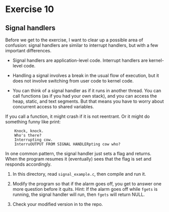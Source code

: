 # Exercise 10
## Signal handlers

Before we get to the exercise, I want to clear up a possible area of
confusion: signal handlers are similar to interrupt handlers, but with
a few important differences.

* Signal handlers are application-level code.  Interrupt handlers are
kernel-level code.

* Handling a signal involves a break in the usual flow of execution,
but it does not involve switching from user code to kernel code.

* You can think of a signal handler as if it runs in another thread.
You can call functions (as if you had your own stack), and you can
access the heap, static, and text segments.  But that means you have
to worry about concurrent access to shared variables.

If you call a function, it might crash if it is not reentrant.  Or it
might do something funny like print:

```
    Knock, knock.
    Who's there?
    Interrupting cow.
    InterruOUTPUT FROM SIGNAL HANDLERpting cow who?
```

In one common pattern, the signal handler just sets a flag and
returns.  When the program resumes it (eventually) sees that the flag
is set and responds accordingly.



1) In this directory, read `signal_example.c`, then compile and run it.

2) Modify the program so that if the alarm goes off, you get to answer
one more question before it quits.  Hint: If the alarm goes off while `fgets`
is running, the signal handler will run, then `fgets` will return NULL.

3) Check your modified version in to the repo.
